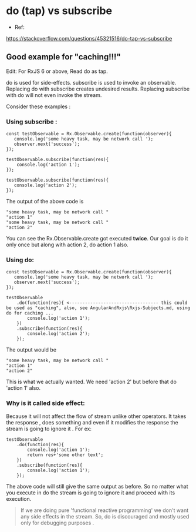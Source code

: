 # do (tap) vs subscribe

- Ref:

https://stackoverflow.com/questions/45321516/do-tap-vs-subscribe

## Good example for "caching!!!"

Edit: For RxJS 6 or above, Read do as tap.

do is used for side-effects. subscribe is used to invoke an observable. Replacing do with subscribe creates undesired results. Replacing subscribe with do will not even invoke the stream.

Consider these examples :

### Using **subscribe** :

```
const testObservable = Rx.Observable.create(function(observer){
   console.log('some heavy task, may be network call ');
   observer.next('success');
});

testObservable.subscribe(function(res){
    console.log('action 1');
});

testObservable.subscribe(function(res){
   console.log('action 2');
});

```

The output of the above code is

```
"some heavy task, may be network call "
"action 1"
"some heavy task, may be network call "
"action 2"
```

You can see the Rx.Observable.create got executed **twice**. Our goal is do it only once but along with action 2, do action 1 also.

### Using do:

```
const testObservable = Rx.Observable.create(function(observer){
   console.log('some heavy task, may be network call ');
   observer.next('success');
});

testObservable
    .do(function(res){ <---------------------------------- this could be used as "caching", also, see AngularAndRxjs\Rxjs-Subjects.md, using do for caching ...
        console.log('action 1');
    })  
    .subscribe(function(res){
        console.log('action 2');
    });
```

The output would be

```
"some heavy task, may be network call "
"action 1"
"action 2"
```

This is what we actually wanted. We need 'action 2' but before that do 'action 1' also.

### Why is it called side effect:

Because it will not affect the flow of stream unlike other operators. It takes the response , does something and even if it modifies the response the stream is going to ignore it . For ex:

```
testObservable
    .do(function(res){
        console.log('action 1');
        return res+'some other text';
    })  
    .subscribe(function(res){
        console.log('action 1');
    });
```

The above code will still give the same output as before. So no matter what you execute in do the stream is going to ignore it and proceed with its execution.

> If we are doing pure 'functional reactive programming' we don't want any side effects in the stream. So, do is discouraged and mostly used only for debugging purposes .

